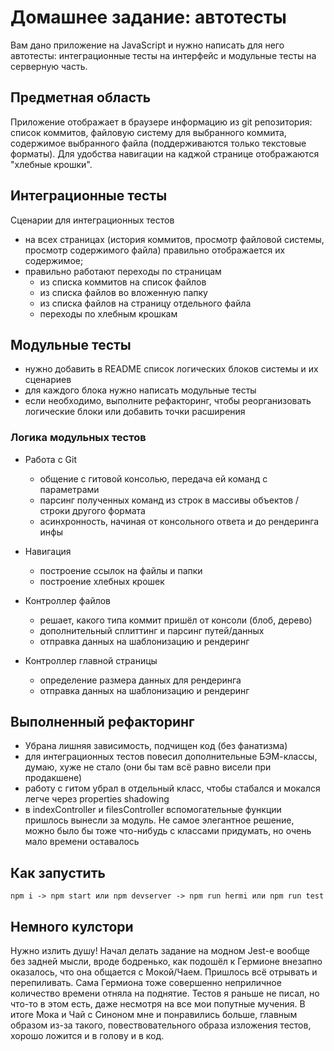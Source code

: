# Домашнее задание: автотесты

Вам дано приложение на JavaScript и нужно написать для него автотесты: интеграционные тесты на интерфейс и модульные тесты на серверную часть.

## Предметная область

Приложение отображает в браузере информацию из git репозитория: список коммитов, файловую систему для выбранного коммита, содержимое выбранного файла (поддерживаются только текстовые форматы). Для удобства навигации на каджой странице отображаются "хлебные крошки".

## Интеграционные тесты

Сценарии для интеграционных тестов

- на всех страницах (история коммитов, просмотр файловой системы, просмотр содержимого файла) правильно отображается их содержимое;
- правильно работают переходы по страницам
  - из списка коммитов на список файлов
  - из списка файлов во вложенную папку
  - из списка файлов на страницу отдельного файла
  - переходы по хлебным крошкам

## Модульные тесты

- нужно добавить в README список логических блоков системы и их сценариев
- для каждого блока нужно написать модульные тесты
- если необходимо, выполните рефакторинг, чтобы реорганизовать логические блоки или добавить точки расширения

### Логика модульных тестов

- Работа с Git
  - общение с гитовой консолью, передача ей команд с параметрами
  - парсинг полученных команд из строк в массивы объектов / строки другого формата
  - асинхронность, начиная от консольного ответа и до рендеринга инфы

- Навигация
  - построение ссылок на файлы и папки
  - построение хлебных крошек

- Контроллер файлов
  - решает, какого типа коммит пришёл от консоли (блоб, дерево)
  - дополнительный сплиттинг и парсинг путей/данных
  - отправка данных на шаблонизацию и рендеринг

- Контроллер главной страницы
  - определение размера данных для рендеринга
  - отправка данных на шаблонизацию и рендеринг

## Выполненный рефакторинг
- Убрана лишняя зависимость, подчищен код (без фанатизма)
- для интеграционных тестов повесил дополнительные БЭМ-классы, думаю, хуже не стало (они бы там всё равно висели при продакшене)
- работу с гитом убрал в отдельный класс, чтобы стабался и мокался легче через properties shadowing
- в indexController и filesController вспомогательные функции пришлось вынесли за модуль. Не самое элегантное решение, можно было бы тоже что-нибудь с классами придумать, но очень мало времени оставалось

## Как запустить

`npm i -> npm start или npm devserver -> npm run hermi или npm run test`

## Немного кулстори
Нужно излить душу! Начал делать задание на модном Jest-е вообще без задней мысли, вроде бодренько, как подошёл к Гермионе внезапно оказалось, что она
общается с Мокой/Чаем. Пришлось всё отрывать и перепиливать. Сама Гермиона тоже совершенно неприличное количество времени отняла на поднятие. Тестов
я раньше не писал, но что-то в этом есть, даже несмотря на все мои попутные мучения. В итоге Мока и Чай с Синоном мне и понравились больше, главным образом из-за такого, повествовательного образа изложения тестов, хорошо ложится и в голову и в код.
